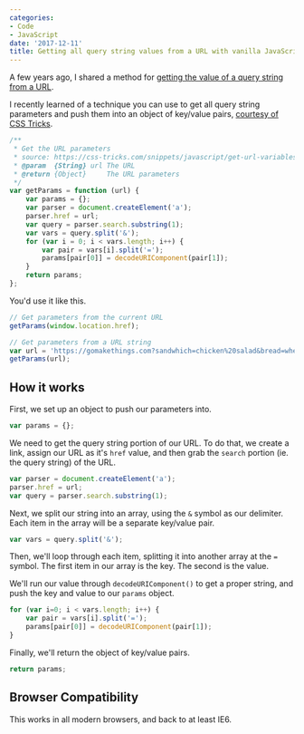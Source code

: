 ```yaml
---
categories:
- Code
- JavaScript
date: '2017-12-11'
title: Getting all query string values from a URL with vanilla JavaScript
---
```


A few years ago, I shared a method for [getting the value of a query string from a URL](/how-to-get-the-value-of-a-querystring-with-native-javascript/).

I recently learned of a technique you can use to get all query string parameters and push them into an object of key/value pairs, [courtesy of CSS Tricks](https://css-tricks.com/snippets/javascript/get-url-variables/).

```js
/**
 * Get the URL parameters
 * source: https://css-tricks.com/snippets/javascript/get-url-variables/
 * @param  {String} url The URL
 * @return {Object}     The URL parameters
 */
var getParams = function (url) {
	var params = {};
	var parser = document.createElement('a');
	parser.href = url;
	var query = parser.search.substring(1);
	var vars = query.split('&');
	for (var i = 0; i < vars.length; i++) {
		var pair = vars[i].split('=');
		params[pair[0]] = decodeURIComponent(pair[1]);
	}
	return params;
};
```

You'd use it like this.

```js
// Get parameters from the current URL
getParams(window.location.href);

// Get parameters from a URL string
var url = 'https://gomakethings.com?sandwhich=chicken%20salad&bread=wheat';
getParams(url);
```

## How it works

First, we set up an object to push our parameters into.

```js
var params = {};
```

We need to get the query string portion of our URL. To do that, we create a link, assign our URL as it's `href` value, and then grab the `search` portion (ie. the query string) of the URL.

```js
var parser = document.createElement('a');
parser.href = url;
var query = parser.search.substring(1);
```

Next, we split our string into an array, using the `&` symbol as our delimiter. Each item in the array will be a separate key/value pair.

```js
var vars = query.split('&');
```

Then, we'll loop through each item, splitting it into another array at the `=` symbol. The first item in our array is the key. The second is the value.

We'll run our value through `decodeURIComponent()` to get a proper string, and push the key and value to our `params` object.

```js
for (var i=0; i < vars.length; i++) {
	var pair = vars[i].split('=');
	params[pair[0]] = decodeURIComponent(pair[1]);
}
```

Finally, we'll return the object of key/value pairs.

```js
return params;
```

## Browser Compatibility

This works in all modern browsers, and back to at least IE6.